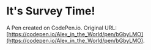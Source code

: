 # It's Survey Time!

A Pen created on CodePen.io. Original URL: [https://codepen.io/Alex_in_the_World/pen/bGbyLMO](https://codepen.io/Alex_in_the_World/pen/bGbyLMO).


